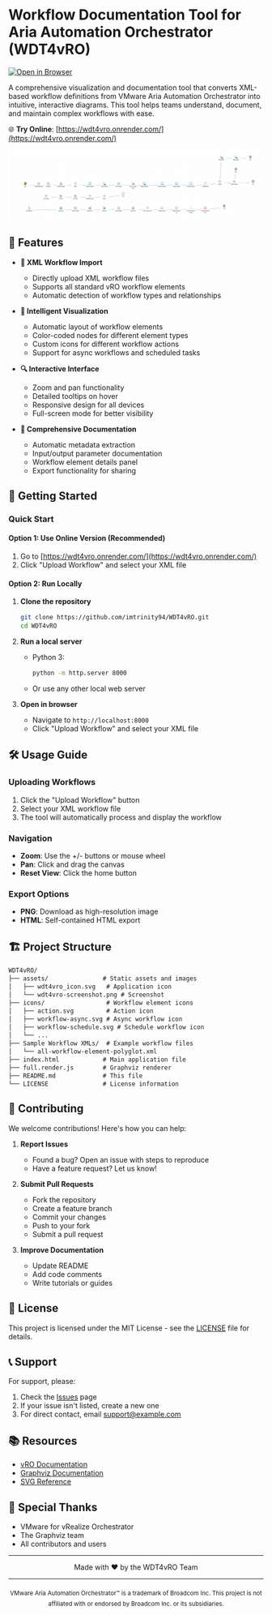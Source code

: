 # Workflow Documentation Tool for Aria Automation Orchestrator (WDT4vRO)

[![Open in Browser](https://img.shields.io/badge/Open%20in-Browser-4285F4?style=for-the-badge&logo=googlechrome&logoColor=white)](https://wdt4vro.onrender.com/)

A comprehensive visualization and documentation tool that converts XML-based workflow definitions from VMware Aria Automation Orchestrator into intuitive, interactive diagrams. This tool helps teams understand, document, and maintain complex workflows with ease.

🌐 **Try Online**: [https://wdt4vro.onrender.com/](https://wdt4vro.onrender.com/)

![Workflow Visualization Example](assets/wofklow_sample_diagram.png)

## 🌟 Features

- **📝 XML Workflow Import**
  - Directly upload XML workflow files
  - Supports all standard vRO workflow elements
  - Automatic detection of workflow types and relationships

- **🎨 Intelligent Visualization**
  - Automatic layout of workflow elements
  - Color-coded nodes for different element types
  - Custom icons for different workflow actions
  - Support for async workflows and scheduled tasks

- **🔍 Interactive Interface**
  - Zoom and pan functionality
  - Detailed tooltips on hover
  - Responsive design for all devices
  - Full-screen mode for better visibility

- **📄 Comprehensive Documentation**
  - Automatic metadata extraction
  - Input/output parameter documentation
  - Workflow element details panel
  - Export functionality for sharing

## 🚀 Getting Started

### Quick Start

#### Option 1: Use Online Version (Recommended)
1. Go to [https://wdt4vro.onrender.com/](https://wdt4vro.onrender.com/)
2. Click "Upload Workflow" and select your XML file

#### Option 2: Run Locally
1. **Clone the repository**
   ```bash
   git clone https://github.com/imtrinity94/WDT4vRO.git
   cd WDT4vRO
   ```

2. **Run a local server**
   - Python 3:
     ```bash
     python -m http.server 8000
     ```
   - Or use any other local web server

3. **Open in browser**
   - Navigate to `http://localhost:8000`
   - Click "Upload Workflow" and select your XML file

## 🛠️ Usage Guide

### Uploading Workflows
1. Click the "Upload Workflow" button
2. Select your XML workflow file
3. The tool will automatically process and display the workflow

### Navigation
- **Zoom**: Use the +/- buttons or mouse wheel
- **Pan**: Click and drag the canvas
- **Reset View**: Click the home button

### Export Options
- **PNG**: Download as high-resolution image
- **HTML**: Self-contained HTML export

## 🏗️ Project Structure

```
WDT4vRO/
├── assets/               # Static assets and images
│   ├── wdt4vro_icon.svg   # Application icon
│   └── wdt4vro-screenshot.png # Screenshot
├── icons/                 # Workflow element icons
│   ├── action.svg         # Action icon
│   ├── workflow-async.svg # Async workflow icon
│   ├── workflow-schedule.svg # Schedule workflow icon
│   └── ...
├── Sample Workflow XMLs/  # Example workflow files
│   └── all-workflow-element-polyglot.xml
├── index.html            # Main application file
├── full.render.js        # Graphviz renderer
├── README.md             # This file
└── LICENSE               # License information
```

## 🤝 Contributing

We welcome contributions! Here's how you can help:

1. **Report Issues**
   - Found a bug? Open an issue with steps to reproduce
   - Have a feature request? Let us know!

2. **Submit Pull Requests**
   - Fork the repository
   - Create a feature branch
   - Commit your changes
   - Push to your fork
   - Submit a pull request

3. **Improve Documentation**
   - Update README
   - Add code comments
   - Write tutorials or guides

## 📄 License

This project is licensed under the MIT License - see the [LICENSE](LICENSE) file for details.

## 📞 Support

For support, please:
1. Check the [Issues](https://github.com/imtrinity94/WDT4vRO/issues) page
2. If your issue isn't listed, create a new one
3. For direct contact, email support@example.com

## 📚 Resources

- [vRO Documentation](https://docs.vmware.com/en/vRealize-Orchestrator/)
- [Graphviz Documentation](https://graphviz.org/documentation/)
- [SVG Reference](https://developer.mozilla.org/en-US/docs/Web/SVG)

## 🌟 Special Thanks

- VMware for vRealize Orchestrator
- The Graphviz team
- All contributors and users

---

<div align="center">
  Made with ❤️ by the WDT4vRO Team
  
  ---
  
  <sub>VMware Aria Automation Orchestrator™ is a trademark of Broadcom Inc. This project is not affiliated with or endorsed by Broadcom Inc. or its subsidiaries.</sub>
</div>
